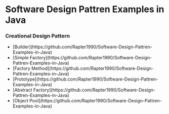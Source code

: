 # Software Design Pattren Examples in Java

### Creational Design Pattern
<ul>
  <li> [Builder](https://github.com/Rapter1990/Software-Design-Pattren-Examples-in-Java)</li>
  <li>[Simple Factory](https://github.com/Rapter1990/Software-Design-Pattren-Examples-in-Java)</li>
  <li>[Factory Method](https://github.com/Rapter1990/Software-Design-Pattren-Examples-in-Java)</li>
  <li>[Prototype](https://github.com/Rapter1990/Software-Design-Pattren-Examples-in-Java)</li>
  <li>[Abstract Factory](https://github.com/Rapter1990/Software-Design-Pattren-Examples-in-Java)</li>
  <li>[Object Pool](https://github.com/Rapter1990/Software-Design-Pattren-Examples-in-Java)</li>
</ul>

